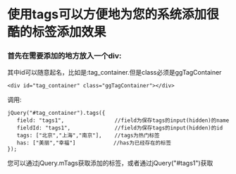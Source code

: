 使用tags可以方便地为您的系统添加很酷的标签添加效果
===

### 首先在需要添加的地方放入一个div:

其中id可以随意起名，比如是:tag_container.但是class必须是ggTagContainer

    <div id="tag_container" class="ggTagContainer"></div>

调用:

    jQuery("#tag_container").tags({
       field: "tags1",                //field为保存tags的input(hidden)的name
       fieldId: "tags1",              //field为保存tags的input(hidden)的id
       tags: ["北京","上海","南京"],    //tags为热门标签
       has: ["美丽","幸福"]            //has为已经存在的标签
    });

您可以通过jQuery.mTags获取添加的标签，或者通过jQuery("#tags1")获取
